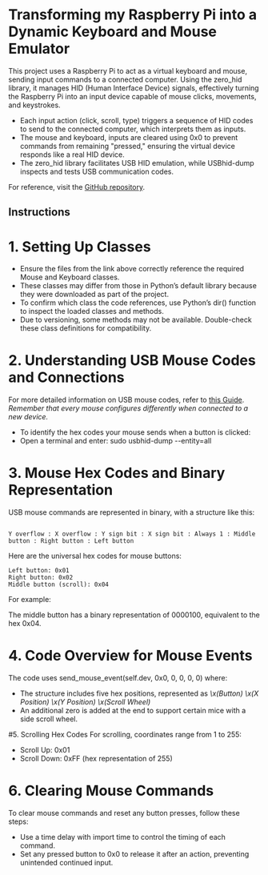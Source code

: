 # Transforming my Raspberry Pi into a Dynamic Keyboard and Mouse Emulator

This project uses a Raspberry Pi to act as a virtual keyboard and mouse, sending input commands to a connected computer. Using the zero_hid library, it manages HID (Human Interface Device) signals, effectively turning the Raspberry Pi into an input device capable of mouse clicks, movements, and keystrokes.

- Each input action (click, scroll, type) triggers a sequence of HID codes to send to the connected computer, which interprets them as inputs.
- The mouse and keyboard, inputs are cleared using 0x0 to prevent commands from remaining "pressed," ensuring the virtual device responds like a real HID device.
- The zero_hid library facilitates USB HID emulation, while USBhid-dump inspects and tests USB communication codes.

For reference, visit the [GitHub repository](https://github.com/thewh1teagle/zero-hid/tree/main/zero_hid).

## Instructions
# 1. Setting Up Classes

- Ensure the files from the link above correctly reference the required Mouse and Keyboard classes.
- These classes may differ from those in Python’s default library because they were downloaded as part of the project.
- To confirm which class the code references, use Python’s dir() function to inspect the loaded classes and methods.
- Due to versioning, some methods may not be available. Double-check these class definitions for compatibility.
  
# 2. Understanding USB Mouse Codes and Connections
For more detailed information on USB mouse codes, refer to [this Guide](https://wiki.osdev.org/Mouse_Input). *Remember that every mouse configures differently when connected to a new device.*

- To identify the hex codes your mouse sends when a button is clicked:
- Open a terminal and enter: sudo usbhid-dump --entity=all

# 3. Mouse Hex Codes and Binary Representation
USB mouse commands are represented in binary, with a structure like this:

```arduino

Y overflow : X overflow : Y sign bit : X sign bit : Always 1 : Middle button : Right button : Left button

```

Here are the universal hex codes for mouse buttons:
```
Left button: 0x01
Right button: 0x02
Middle button (scroll): 0x04

```

For example:

The middle button has a binary representation of 0000100, equivalent to the hex 0x04.

# 4. Code Overview for Mouse Events
The code uses send_mouse_event(self.dev, 0x0, 0, 0, 0, 0) where:

- The structure includes five hex positions, represented as *\x(Button) \x(X Position) \x(Y Position) \x(Scroll Wheel)*
- An additional zero is added at the end to support certain mice with a side scroll wheel.

#5. Scrolling Hex Codes
For scrolling, coordinates range from 1 to 255:

- Scroll Up: 0x01
- Scroll Down: 0xFF (hex representation of 255)

# 6. Clearing Mouse Commands
To clear mouse commands and reset any button presses, follow these steps:

- Use a time delay with import time to control the timing of each command.
- Set any pressed button to 0x0 to release it after an action, preventing unintended continued input.
